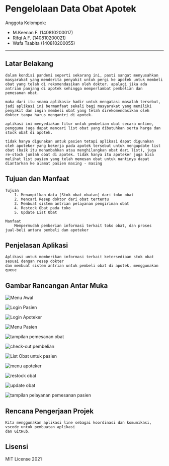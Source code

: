 # Pengelolaan Data Obat Apotek

Anggota Kelompok:
* M.Keenan F.   (140810200017)
* Rifqi A.F.    (140810200021)
* Wafa Tsabita  (140810200055)
---
## Latar Belakang
    dalam kondisi pandemi seperti sekarang ini, pasti sangat menyusahkan masyarakat yang menderita penyakit untuk pergi ke apotek untuk membeli obat yang telah di rekomendasikan oleh dokter. apalagi jika ada antrian panjang di apotek sehingga memperlambat pembelian dan pemesanan obat.

    maka dari itu <nama aplikasi> hadir untuk mengatasi masalah tersebut, jadi aplikasi ini bermanfaat sekali bagi masyarakat yang memiliki penyakit dan ingin membeli obat yang telah direkomendasikan oleh dokter tanpa harus mengantri di apotek.

    aplikasi ini menyediakan fitur untuk pembelian obat secara online, pengguna juga dapat mencari list obat yang dibutuhkan serta harga dan stock obat di apotek.

    tidak hanya digunakan untuk pasien tetapi aplikasi dapat digunakan oleh apoteker yang bekerja pada apotek tersebut untuk mengupdate list obat (baik itu menambahkan atau menghilangkan obat dari list), juga re-stock jumlah obat di apotek. tidak hanya itu apoteker juga bisa melihat list pasien yang telah memesan obat untuk nantinya dapat diantarkan ke alamat pasien masing - masing

## Tujuan dan Manfaat
    Tujuan 
        1. Menampilkan data [Stok obat-obatan] dari toko obat
        2. Mencari Resep doktor dari obat tertentu
        3. Membuat sistem antrian pelayanan pengiriman obat
        4. Restock Obat pada toko
        5. Update List Obat

    Manfaat
        Mempermudah pemberian informasi terkait toko obat, dan proses jual-beli antara pembeli dan apoteker

## Penjelasan Aplikasi
    Aplikasi untuk memberikan informasi terkait ketersediaan stok obat sesuai dengan resep dokter
    dan membuat sistem antrian untuk pembeli obat di apotek, menggunakan queue

## Gambar Rancangan Antar Muka
![Menu Awal](https://user-images.githubusercontent.com/72697854/117032179-7a2e8480-ad2b-11eb-945f-bd412e321434.png)

![Login Pasien](https://user-images.githubusercontent.com/72697854/117032270-8e728180-ad2b-11eb-9f43-218629494364.png)

![Login Apoteker](https://user-images.githubusercontent.com/72697854/117032295-93373580-ad2b-11eb-9916-ab755a260b4f.png)

![Menu Pasien](https://user-images.githubusercontent.com/72697854/117032328-992d1680-ad2b-11eb-9376-3d016786c40b.png)

![tampilan pemesanan obat](https://user-images.githubusercontent.com/72697854/117032543-c24da700-ad2b-11eb-97f0-722e61480fd2.png)

![check-out pembelian](https://user-images.githubusercontent.com/72697854/117032561-c7125b00-ad2b-11eb-8a87-f7affedb62e4.png)

![List Obat untuk pasien](https://user-images.githubusercontent.com/72697854/117032587-cc6fa580-ad2b-11eb-8401-4d3843c2a81e.png)

![menu apoteker](https://user-images.githubusercontent.com/72697854/117032625-d42f4a00-ad2b-11eb-89ee-20c5fa975ec1.png)

![restock obat](https://user-images.githubusercontent.com/72697854/117032644-d98c9480-ad2b-11eb-969e-a1ebc9d1bda5.png)

![update obat](https://user-images.githubusercontent.com/72697854/117032679-e01b0c00-ad2b-11eb-96d5-3c38cbdeb251.png)

![tampilan pelayanan pemesanan pasien](https://user-images.githubusercontent.com/72697854/117032695-e1e4cf80-ad2b-11eb-8008-d171bb85054a.png)
<!--
Buat rancangan antar muka selengkap mungkin sesuai fungsi aplikasinya. rancangan antar muka
diusahakan serapih dan seindah mungkin. tools yang digunakan dalam pembuatan rancangan gambar
dibebaskan sesuai kreatifitas kalian
!-->


## Rencana Pengerjaan Projek
    Kita menggunakan aplikasi line sebagai koordinasi dan komunikasi, vscode untuk pembuatan aplikasi
    dan GitHub. 
<!--
Dalam kondisi pandemi seperti ini, tidak memungkinkan untuk bertemu bertatap muka. Maka dari itu
jelaskan bagaimana kalian bekerja sama, berkoordinasi, pembagian kerja.Tools apa yang kalian gunakan
untuk bekerja bersama sama cth github, google docs, google meet
!-->


## Lisensi

MIT License 2021

